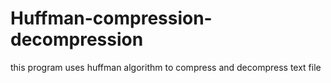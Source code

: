 # Huffman-compression-decompression
this program uses huffman algorithm to compress and decompress text file

